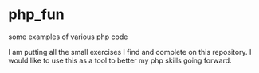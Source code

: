 # php_fun
some examples of various php code

I am putting all the small exercises I find and complete on this repository.  I would like to use this as a tool to
better my php skills going forward.
